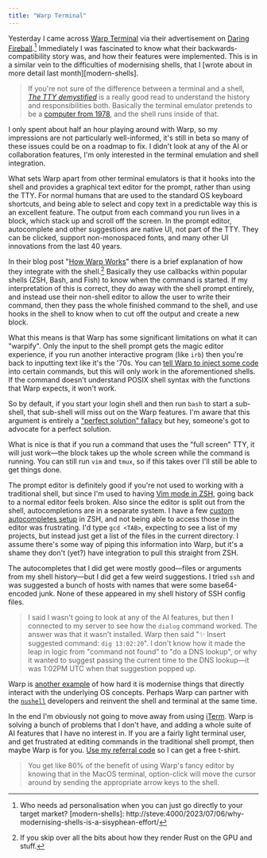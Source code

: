 ```yaml
---
title: "Warp Terminal"
---
```


Yesterday I came across [Warp Terminal][warp] via their advertisement on [Daring Fireball][df-ad].[^good-ad] Immediately I was fascinated to know what their backwards-compatibility story was, and how their features were implemented. This is in a similar vein to the difficulties of modernising shells, that I [wrote about in more detail last month][modern-shells].

[warp]: https://www.warp.dev
[df-ad]: https://daringfireball.net/feeds/sponsors/2023/07/warp_your_terminal_reimagined
[^good-ad]: Who needs ad personalisation when you can just go directly to your target market?
[modern-shells]: http://steve:4000/2023/07/06/why-modernising-shells-is-a-sisyphean-effort/

> If you're not sure of the difference between a terminal and a shell, [_The TTY demystified_](http://www.linusakesson.net/programming/tty/) is a really good read to understand the history and responsibilities both. Basically the terminal emulator pretends to be a [computer from 1978](https://en.wikipedia.org/wiki/VT100), and the shell runs inside of that.

I only spent about half an hour playing around with Warp, so my impressions are not particularly well-informed, it's still in beta so many of these issues could be on a roadmap to fix. I didn't look at any of the AI or collaboration features, I'm only interested in the terminal emulation and shell integration.

What sets Warp apart from other terminal emulators is that it hooks into the shell and provides a graphical text editor for the prompt, rather than using the TTY. For normal humans that are used to the standard OS keyboard shortcuts, and being able to select and copy text in a predictable way this is an excellent feature. The output from each command you run lives in a block, which stack up and scroll off the screen. In the prompt editor, autocomplete and other suggestions are native UI, not part of the TTY. They can be clicked, support non-monospaced fonts, and many other UI innovations from the last 40 years.

In their blog post "[How Warp Works](https://www.warp.dev/blog/how-warp-works)" there is a brief explanation of how they integrate with the shell.[^skip-rust] Basically they use callbacks within popular shells (ZSH, Bash, and Fish) to know when the command is started. If my interpretation of this is correct, they do away with the shell prompt entirely, and instead use their non-shell editor to allow the user to write their command, then they pass the whole finished command to the shell, and use hooks in the shell to know when to cut off the output and create a new block.

[^skip-rust]: If you skip over all the bits about how they render Rust on the GPU and stuff.

What this means is that Warp has some significant limitations on what it can "warpify". Only the input to the shell prompt gets the magic editor experience, if you run another interactive program (like `irb`) then you're back to inputting text like it's the '70s. You can [tell Warp to inject some code](https://docs.warp.dev/features/subshells#how-to-warpify-the-subshell) into certain commands, but this will only work in the aforementioned shells. If the command doesn't understand POSIX shell syntax with the functions that Warp expects, it won't work.

So by default, if you start your login shell and then run `bash` to start a sub-shell, that sub-shell will miss out on the Warp features. I'm aware that this argument is entirely a ["perfect solution" fallacy](https://en.wikipedia.org/wiki/Nirvana_fallacy) but hey, someone's got to advocate for a perfect solution.

What is nice is that if you run a command that uses the "full screen" TTY, it will just work—the block takes up the whole screen while the command is running. You can still run `vim` and `tmux`, so if this takes over I'll still be able to get things done.

The prompt editor is definitely good if you're not used to working with a traditional shell, but since I'm used to having [Vim mode in ZSH](https://koenwoortman.com/zsh-vim-mode/), going back to a normal editor feels broken. Also since the editor is split out from the shell, autocompletions are in a separate system. I have a few [custom autocompletes setup](https://github.com/willhbr/dotfiles/blob/main/zsh/completions.zsh) in ZSH, and not being able to access those in the editor was frustrating. I'd type `gcd <TAB>`, expecting to see a list of my projects, but instead just get a list of the files in the current directory. I assume there's some way of piping this information into Warp, but it's a shame they don't (yet?) have integration to pull this straight from ZSH.

The autocompletes that I did get were mostly good—files or arguments from my shell history—but I did get a few weird suggestions. I tried `ssh` and was suggested a bunch of hosts with names that were some base64-encoded junk. None of these appeared in my shell history of SSH config files.

> I said I wasn't going to look at any of the AI features, but then I connected to my server to see how the `dialog` command worked. The answer was that it wasn't installed. Warp then said "✨ Insert suggested command: `dig 13:02:20`". I don't know how it made the leap in logic from "command not found" to "do a DNS lookup", or why it wanted to suggest passing the current time to the DNS lookup—it was 1:02PM UTC when that suggestion popped up.

Warp is [another example](/2023/07/06/why-modernising-shells-is-a-sisyphean-effort/) of how hard it is modernise things that directly interact with the underlying OS concepts. Perhaps Warp can partner with the [`nushell`](https://github.com/nushell/nushell) developers and reinvent the shell and terminal at the same time.

In the end I'm obviously not going to move away from using [iTerm](https://iterm2.com). Warp is solving a bunch of problems that I don't have, and adding a whole suite of AI features that I have no interest in. If you are a fairly light terminal user, and get frustrated at editing commands in the traditional shell prompt, then maybe Warp is for you. [Use my referral code](https://app.warp.dev/referral/8GY984) so I can get a free t-shirt.

> You get like 80% of the benefit of using Warp's fancy editor by knowing that in the MacOS terminal, option-click will move the cursor around by sending the appropriate arrow keys to the shell.
